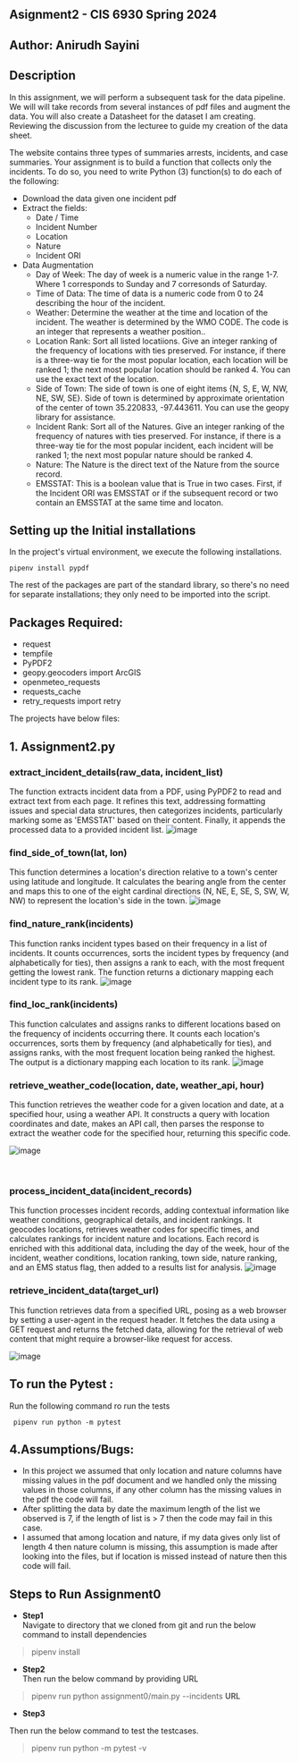 ## Asignment2 - CIS 6930 Spring 2024 

## Author: Anirudh Sayini

## Description

In this assignment, we will perform a subsequent task for the data pipeline. We will will take records from several instances of pdf files and augment the data. You will also create a Datasheet for the dataset I am creating. Reviewing the discussion from the lecturee to guide my creation of the data sheet.

The website contains three types of summaries arrests, incidents, and case summaries. Your assignment is to build a function that collects only the incidents. To do so, you need to write Python (3) function(s) to do each of the following:

- Download the data given one incident pdf
- Extract the fields:
  - Date / Time
  - Incident Number
  - Location
  - Nature
  - Incident ORI
- Data Augmentation
  - Day of Week: The day of week is a numeric value in the range 1-7. Where 1 corresponds to Sunday and 7 corresonds of Saturday.
  - Time of Data: The time of data is a numeric code from 0 to 24 describing the hour of the incident.
  - Weather: Determine the weather at the time and location of the incident. The weather is determined by the WMO CODE. The code is an integer that represents a weather position..
  - Location Rank: Sort all listed locatiions. Give an integer ranking of the frequency of locations with ties preserved. For instance, if there is a three-way tie for the most popular location, each location will be         ranked 1; the next most popular location should be ranked 4. You can use the exact text of the location.
  - Side of Town: The side of town is one of eight items {N, S, E, W, NW, NE, SW, SE}. Side of town is determined by approximate orientation of the center of town 35.220833, -97.443611. You can use the geopy library for      assistance.
  - Incident Rank: Sort all of the Natures. Give an integer ranking of the frequency of natures with ties preserved. For instance, if there is a three-way tie for the most popular incident, each incident will be ranked 1; the next most popular nature should be ranked 4.
  - Nature: The Nature is the direct text of the Nature from the source record.
  - EMSSTAT: This is a boolean value that is True in two cases. First, if the Incident ORI was EMSSTAT or if the subsequent record or two contain an EMSSTAT at the same time and locaton.

## Setting up the Initial installations 
In the project's virtual environment, we execute the following installations. 
~~~
pipenv install pypdf
~~~
The rest of the packages are part of the standard library, so there's no need for separate installations; they only need to be imported into the script.


## Packages Required:

- request
- tempfile
- PyPDF2
- geopy.geocoders import ArcGIS
- openmeteo_requests
- requests_cache
- retry_requests import retry

The projects have below files: 

## 1. Assignment2.py

### **extract_incident_details(raw_data, incident_list)**

The function extracts incident data from a PDF, using PyPDF2 to read and extract text from each page. It refines this text, addressing formatting issues and special data structures, then categorizes incidents, particularly marking some as 'EMSSTAT' based on their content. Finally, it appends the processed data to a provided incident list.
![image](https://github.com/Sayini-16/cis6930sp24-assignment2/assets/81869410/80092789-8b21-4120-8298-2033ef0f3edc)

### **find_side_of_town(lat, lon)**
This function determines a location's direction relative to a town's center using latitude and longitude. It calculates the bearing angle from the center and maps this to one of the eight cardinal directions (N, NE, E, SE, S, SW, W, NW) to represent the location's side in the town.
![image](https://github.com/Sayini-16/cis6930sp24-assignment2/assets/81869410/33f84c03-c852-444e-91b8-0d51645f6689)

### **find_nature_rank(incidents)**
This function ranks incident types based on their frequency in a list of incidents. It counts occurrences, sorts the incident types by frequency (and alphabetically for ties), then assigns a rank to each, with the most frequent getting the lowest rank. The function returns a dictionary mapping each incident type to its rank.
![image](https://github.com/Sayini-16/cis6930sp24-assignment2/assets/81869410/45d9db5d-7123-4288-a778-a4e3cccda22e)


### **find_loc_rank(incidents)**
This function calculates and assigns ranks to different locations based on the frequency of incidents occurring there. It counts each location's occurrences, sorts them by frequency (and alphabetically for ties), and assigns ranks, with the most frequent location being ranked the highest. The output is a dictionary mapping each location to its rank.
![image](https://github.com/Sayini-16/cis6930sp24-assignment2/assets/81869410/c684053b-abcd-4761-9ac0-63eb51f5a1e1)

### **retrieve_weather_code(location, date, weather_api, hour)**
This function retrieves the weather code for a given location and date, at a specified hour, using a weather API. It constructs a query with location coordinates and date, makes an API call, then parses the response to extract the weather code for the specified hour, returning this specific code.

![image](https://github.com/Sayini-16/cis6930sp24-assignment2/assets/81869410/5c2d2fce-5a37-4eaf-88fb-cc60da278758)

<br>

### **process_incident_data(incident_records)**
This function processes incident records, adding contextual information like weather conditions, geographical details, and incident rankings. It geocodes locations, retrieves weather codes for specific times, and calculates rankings for incident nature and locations. Each record is enriched with this additional data, including the day of the week, hour of the incident, weather conditions, location ranking, town side, nature ranking, and an EMS status flag, then added to a results list for analysis.
![image](https://github.com/Sayini-16/cis6930sp24-assignment2/assets/81869410/dec4765c-fe21-46e6-a336-d41668a6a07f)
<be>
### **retrieve_incident_data(target_url)**
This function retrieves data from a specified URL, posing as a web browser by setting a user-agent in the request header. It fetches the data using a GET request and returns the fetched data, allowing for the retrieval of web content that might require a browser-like request for access.

![image](https://github.com/Sayini-16/cis6930sp24-assignment2/assets/81869410/a2be73d6-9548-4850-bbe3-893035bc4634)


## To run the Pytest : 
Run the following command ro run the tests
~~~
 pipenv run python -m pytest
~~~

## 4.Assumptions/Bugs:

- In this project we assumed that only location and nature columns have missing values in the pdf document and we handled only the missing values in those columns, if any other column has the missing values in the pdf the code will fail. 
- After splitting the data by date the maximum length of the list we observed is 7, if the length of list is > 7 then the code may fail in this case.
- I assumed that among location and nature, if my data gives only list of length 4 then nature column is missing, this assumption is made after looking into the files, but if location is missed instead of nature then this code will fail.


## Steps to Run Assignment0


- **Step1** \
Navigate to directory that we cloned from git and run the below command to install dependencies

> pipenv install

- **Step2** \
Then run the below command by providing URL

> pipenv run python assignment0/main.py --incidents **URL**

- **Step3** 

Then run the below command to test the testcases. 

> pipenv run python -m pytest -v

